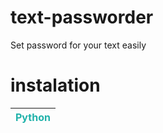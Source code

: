 # text-passworder
Set password for your text easily

# instalation


<font color="lightseagreen"> Python </font>  |
----------|




